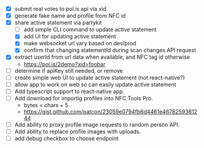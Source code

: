 - [x] submit real votes to pol.is api via xid
- [x] generate fake name and profile from NFC id
- [x] share active statement via partykit
  - [ ] add simple CLI command to update active statement
  - [x] add UI for updating active statement
  - [x] make websocket url vary based on dev/prod
  - [x] confirm that changing statementId during scan changes API request
- [x] extract userId from url data when available, and NFC tag id otherwise
  - https://pol.is/2demo?xid=foobar
- [ ] determine if apiKey still needed, or remove
- [ ] create simple web UI to update active statement (not react-native?)
- [ ] allow app to work on web so can easily update active statement
- [ ] Add typescript support to react-native app.
- [ ] Add download for importig profiles into NFC Tools Pro.
  - bytes = chars + 5
  - https://gist.github.com/patcon/23059e0794fb6d4461e4678259361244
- [ ] Add ability to proxy profile image requests to random person API.
- [ ] Add ability to replace profile images with uploads.
- [ ] add debug checkbox to choose endpoint
